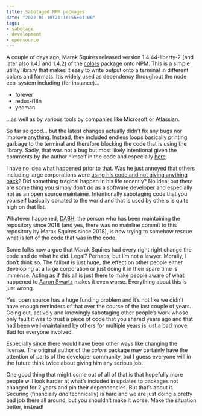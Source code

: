 ```yaml
---
title: Sabotaged NPM packages
date: "2022-01-10T21:16:56+01:00"
tags:
- sabotage
- development
- opensource
---
```


A couple of days ago, Marak Squires released version 1.4.44-liberty-2 (and later also 1.4.1 and 1.4.2) of the [colors](https://www.npmjs.com/package/colors) package onto NPM. This is a simple utility library that makes it easy to write output onto a terminal in different colors and formats. It’s widely used as dependency throughout the node eco-system including (for instance)...

- forever
- redux-i18n
- yeoman

...as well as by various tools by companies like Microsoft or Atlassian. 

So far so good... but the latest changes actually didn’t fix any bugs nor improve anything. Instead, they included endless loops basically printing garbage to the terminal and therefore blocking the code that is using the library. Sadly, that was not a bug but most likely intentional given the comments by the author himself in the code and especially [here](https://github.com/Marak/colors.js/issues/285).

I have no idea what happened prior to that. Was he just annoyed that others including large corporations were [using his code and not giving anything back](http://web.archive.org/web/20210704022108/https://github.com/Marak/faker.js/issues/1046)? Did something tragical happen in his life recently? No idea, but there are some thing you simply don’t do as a software developer and especially not as an open source maintainer. Intentionally sabotaging code that you yourself basically donated to the world and that is used by others is quite high on that list.

Whatever happened, [DABH](https://github.com/Marak/colors.js/commits?author=DABH), the person who has been maintaining the repository since 2018 (and yes, there was no mainline commit to this repository by Marak Squires since 2018), is now trying to somehow rescue what is left of the code that was in the code.

Some folks now argue that Marak Squires had every right right change the code and do what he did. Legal? Perhaps, but I’m not a lawyer. Morally, I don’t think so. The fallout is just huge, the effect on other people either developing at a large corporation or just doing it in their spare time is immense. Acting as if this all is just there to make people aware of what happened to [Aaron Swartz](https://en.wikipedia.org/wiki/Aaron_Swartz) makes it even worse. Everything about this is just wrong.

Yes, open source has a huge funding problem and it’s not like we didn’t have enough reminders of that over the course of the last couple of years. Going out, actively and knowingly sabotaging other people’s work whose only fault it was to trust a piece of code that you shared years ago and that had been well-maintained by others for multiple years is just a bad move. Bad for everyone involved.

Especially since there would have been other ways like changing the license. The original author of the *colors* package may certainly have the attention of parts of the developer community, but I guess everyone will in the future think twice about giving him any serious job.

One good thing that might come out of all of that is that hopefully more people will look harder at what’s included in updates to packages not changed for 2 years and pin their dependencies. But that’s about it. Securing (financially *and* technically) is hard and we are just doing a pretty bad job there all around, but you shouldn’t make it worse. Make the situation better, instead!
